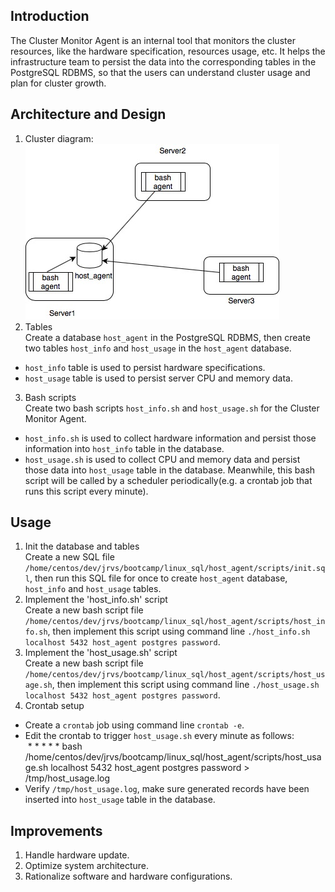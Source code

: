 ## Introduction
The Cluster Monitor Agent is an internal tool that monitors the cluster resources, like the hardware specification, resources usage, etc. It helps the infrastructure team to persist the data into the corresponding tables in the PostgreSQL RDBMS, so that the users can understand cluster usage and plan for cluster growth.

## Architecture and Design
1) Cluster diagram:  
![image](https://github.com/zhenzhangca/Linux_Usage_Agent/blob/master/img-folder/Untitled%20Diagram.jpg)  
2) Tables  
Create a database `host_agent` in the PostgreSQL RDBMS, then create two tables `host_info` and `host_usage` in the `host_agent` database.   
- `host_info` table is used to persist hardware specifications.  
- `host_usage` table is used to persist server CPU and memory data.
3) Bash scripts  
Create two bash scripts `host_info.sh` and `host_usage.sh` for the Cluster Monitor Agent.  
- `host_info.sh` is used to collect hardware information and persist those information into `host_info` table in the database.   
- `host_usage.sh` is used to collect CPU and memory data and persist those data into `host_usage` table in the database. Meanwhile, this bash script will be called by a scheduler periodically(e.g. a crontab job that runs this script every minute).

## Usage
1) Init the database and tables  
Create a new SQL file `/home/centos/dev/jrvs/bootcamp/linux_sql/host_agent/scripts/init.sql`, then run this SQL file for once to create `host_agent` database, `host_info` and `host_usage` tables.
2) Implement the 'host_info.sh' script  
Create a new bash script file `/home/centos/dev/jrvs/bootcamp/linux_sql/host_agent/scripts/host_info.sh`, then implement this script using command line `./host_info.sh localhost 5432 host_agent postgres password`.
3) Implement the 'host_usage.sh' script  
Create a new bash script file `/home/centos/dev/jrvs/bootcamp/linux_sql/host_agent/scripts/host_usage.sh`, then implement this script using command line `./host_usage.sh localhost 5432 host_agent postgres password`.
4) Crontab setup  
- Create a `crontab` job using command line `crontab -e`.  
- Edit the crontab to trigger `host_usage.sh` every minute as follows:   
&nbsp;* * * * * bash  
/home/centos/dev/jrvs/bootcamp/linux_sql/host_agent/scripts/host_usage.sh localhost 5432 host_agent postgres password > /tmp/host_usage.log  
- Verify `/tmp/host_usage.log`, make sure generated records have been inserted into `host_usage` table in the database. 

## Improvements
1) Handle hardware update.  
2) Optimize system architecture.  
3) Rationalize software and hardware configurations.
